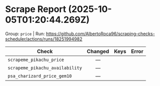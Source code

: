 # Scrape Report (2025-10-05T01:20:44.269Z)

Group: `price`  |  Run: https://github.com/AlbertoRoca96/scraping-checks-scheduler/actions/runs/18251994982

| Check | Changed | Keys | Error |
|---|:---:|:--|:--|
| `scrapeme_pikachu_price` | — |  |  |
| `scrapeme_pikachu_availability` | — |  |  |
| `psa_charizard_price_gem10` | — |  |  |
